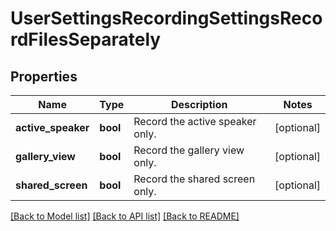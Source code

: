 # UserSettingsRecordingSettingsRecordFilesSeparately

## Properties
Name | Type | Description | Notes
------------ | ------------- | ------------- | -------------
**active_speaker** | **bool** | Record the active speaker only. | [optional] 
**gallery_view** | **bool** | Record the gallery view only. | [optional] 
**shared_screen** | **bool** | Record the shared screen only. | [optional] 

[[Back to Model list]](../README.md#documentation-for-models) [[Back to API list]](../README.md#documentation-for-api-endpoints) [[Back to README]](../README.md)

